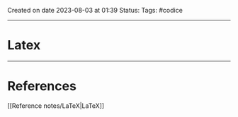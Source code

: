 Created on date 2023-08-03 at 01:39
Status:
Tags: #codice 

---
# Latex




---
# References

[[Reference notes/LaTeX|LaTeX]]
